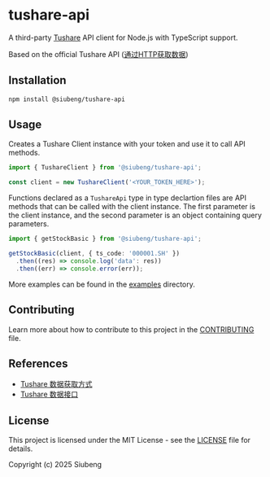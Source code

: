 # tushare-api

A third-party [Tushare](https://tushare.pro/) API client for Node.js with TypeScript support.

Based on the official Tushare API ([通过HTTP获取数据](https://tushare.pro/document/1?doc_id=130))

## Installation

```bash
npm install @siubeng/tushare-api
```

## Usage

Creates a Tushare Client instance with your token and use it to call API methods.

```typescript
import { TushareClient } from '@siubeng/tushare-api';

const client = new TushareClient('<YOUR_TOKEN_HERE>');
```

Functions declared as a `TushareApi` type in type declartion files are API methods that can be called with the client instance. The first parameter is the client instance, and the second parameter is an object containing query parameters.

```typescript
import { getStockBasic } from '@siubeng/tushare-api';

getStockBasic(client, { ts_code: '000001.SH' })
  .then((res) => console.log('data': res))
  .then((err) => console.error(err));
```

More examples can be found in the [examples](./examples) directory.

## Contributing

Learn more about how to contribute to this project in the [CONTRIBUTING](CONTRIBUTING.md) file.

## References

- [Tushare 数据获取方式](https://tushare.pro/document/1?doc_id=129)
- [Tushare 数据接口](https://tushare.pro/document/2)

## License

This project is licensed under the MIT License - see the [LICENSE](LICENSE) file for details.

Copyright (c) 2025 Siubeng
